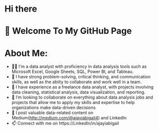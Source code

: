 # Hi there
# 👋 Welcome To My GitHub Page
# About Me:
- 👩‍💻 I'm a data analyst with proficiency in data analysis tools such as Microsoft Excel, Google Sheets, SQL, Power BI, and Tableau.
- 👫 I have strong problem-solving, critical thinking, and communication skills, as well as the abiity to collaborate and work well in a team.
- 💌 I have experience as a freelance data analyst, with projects involving data cleaning, statistical analysis, data visualization, and reporting.
- 🌱 I’m looking to collaborate on everything about data analysis jobs and projects that allow me to apply my skills and expertise to help organizations make data-driven decisions
- 🤗 I post valuable data-related content on Medium(http://medium.com/@ajayiabigail4) and LinkedIn 
- 📫 Connect with me on https://LinkedIn/in/ajayiabigail


